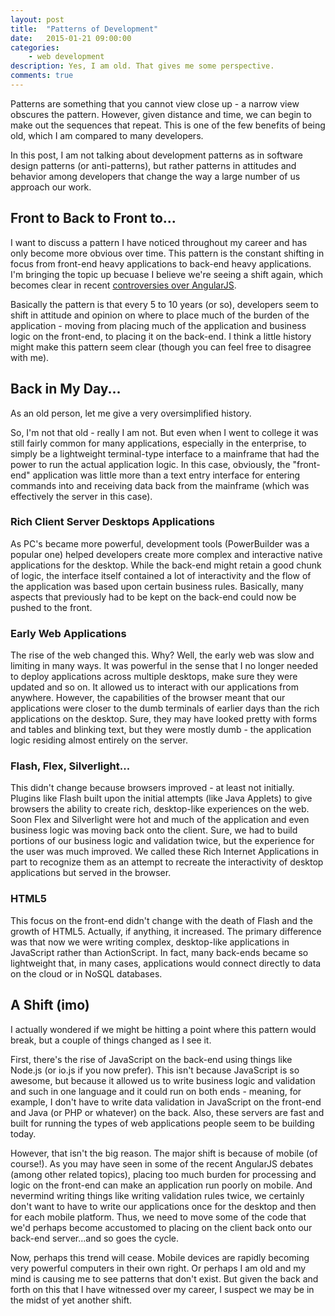 ```yaml
---
layout: post
title:  "Patterns of Development"
date:   2015-01-21 09:00:00
categories:
    - web development
description: Yes, I am old. That gives me some perspective.
comments: true
---
```


Patterns are something that you cannot view close up - a narrow view obscures the pattern. However, given distance and time, we can begin to make out the sequences that repeat. This is one of the few benefits of being old, which I am compared to many developers.

In this post, I am not talking about development patterns as in software design patterns (or anti-patterns), but rather patterns in attitudes and behavior among developers that change the way a large number of us approach our work.<!--more-->

## Front to Back to Front to...

I want to discuss a pattern I have noticed throughout my career and has only become more obvious over time. This pattern is the constant shifting in focus from front-end heavy applications to back-end heavy applications. I'm bringing the topic up becuase I believe we're seeing a shift again, which becomes clear in recent [controversies over AngularJS](http://www.quirksmode.org/blog/archives/2015/01/the_problem_wit.html).

Basically the pattern is that every 5 to 10 years (or so), developers seem to shift in attitude and opinion on where to place much of the burden of the application - moving from placing much of the application and business logic on the front-end, to placing it on the back-end. I think a little history might make this pattern seem clear (though you can feel free to disagree with me).

## Back in My Day...

As an old person, let me give a very oversimplified history.

So, I'm not that old - really I am not. But even when I went to college it was still fairly common for many applications, especially in the enterprise, to simply be a lightweight terminal-type interface to a mainframe that had the power to run the actual application logic. In this case, obviously, the "front-end" application was little more than a text entry interface for entering commands into and receiving data back from the mainframe (which was effectively the server in this case).

### Rich Client Server Desktops Applications

As PC's became more powerful, development tools (PowerBuilder was a popular one) helped developers create more complex and interactive native applications for the desktop. While the back-end might retain a good chunk of logic, the interface itself contained a lot of interactivity and the flow of the application was based upon certain business rules. Basically, many aspects that previously had to be kept on the back-end could now be pushed to the front.

### Early Web Applications

The rise of the web changed this. Why? Well, the early web was slow and limiting in many ways. It was powerful in the sense that I no longer needed to deploy applications across multiple desktops, make sure they were updated and so on. It allowed us to interact with our applications from anywhere. However, the capabilities of the browser meant that our applications were closer to the dumb terminals of earlier days than the rich applications on the desktop. Sure, they may have looked pretty with forms and tables and blinking text, but they were mostly dumb - the application logic residing almost entirely on the server.

### Flash, Flex, Silverlight...

This didn't change because browsers improved - at least not initially. Plugins like Flash built upon the initial attempts (like Java Applets) to give browsers the ability to create rich, desktop-like experiences on the web. Soon Flex and Silverlight were hot and much of the application and even business logic was moving back onto the client. Sure, we had to build portions of our business logic and validation twice, but the experience for the user was much improved. We called these Rich Internet Applications in part to recognize them as an attempt to recreate the interactivity of desktop applications but served in the browser.

### HTML5

This focus on the front-end didn't change with the death of Flash and the growth of HTML5. Actually, if anything, it increased. The primary difference was that now we were writing complex, desktop-like applications in JavaScript rather than ActionScript. In fact, many back-ends became so lightweight that, in many cases, applications would connect directly to data on the cloud or in NoSQL databases.

## A Shift (imo)

I actually wondered if we might be hitting a point where this pattern would break, but a couple of things changed as I see it.

First, there's the rise of JavaScript on the back-end using things like Node.js (or io.js if you now prefer). This isn't because JavaScript is so awesome, but because it allowed us to write business logic and validation and such in one language and it could run on both ends - meaning, for example, I don't have to write data validation in JavaScript on the front-end and Java (or PHP or whatever) on the back. Also, these servers are fast and built for running the types of web applications people seem to be building today.

However, that isn't the big reason. The major shift is because of mobile (of course!). As you may have seen in some of the recent AngularJS debates (among other related topics), placing too much burden for processing and logic on the front-end can make an application run poorly on mobile. And nevermind writing things like writing validation rules twice, we certainly don't want to have to write our applications once for the desktop and then for each mobile platform. Thus, we need to move some of the code that we'd perhaps become accustomed to placing on the client back onto our back-end server...and so goes the cycle.

Now, perhaps this trend will cease. Mobile devices are rapidly becoming very powerful computers in their own right. Or perhaps I am old and my mind is causing me to see patterns that don't exist. But given the back and forth on this that I have witnessed over my career, I suspect we may be in the midst of yet another shift.